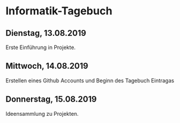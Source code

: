 # Informatik-Tagebuch
## Dienstag, 13.08.2019
Erste Einführung in Projekte.

## Mittwoch, 14.08.2019
Erstellen eines Github Accounts und Beginn des Tagebuch Eintragas

## Donnerstag, 15.08.2019
Ideensammlung zu Projekten.
